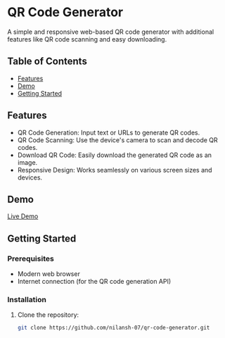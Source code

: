 # QR Code Generator

A simple and responsive web-based QR code generator with additional features like QR code scanning and easy downloading.

## Table of Contents

- [Features](#features)
- [Demo](#demo)
- [Getting Started](#getting-started)

## Features

- QR Code Generation: Input text or URLs to generate QR codes.
- QR Code Scanning: Use the device's camera to scan and decode QR codes.
- Download QR Code: Easily download the generated QR code as an image.
- Responsive Design: Works seamlessly on various screen sizes and devices.

## Demo

[Live Demo](https://nilansh-07.github.io/QR-Code-Generator/)

## Getting Started

### Prerequisites

- Modern web browser
- Internet connection (for the QR code generation API)

### Installation

1. Clone the repository:

   ```bash
   git clone https://github.com/nilansh-07/qr-code-generator.git
